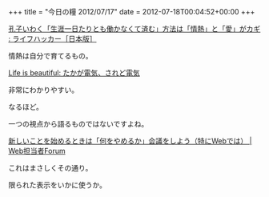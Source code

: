 +++
title = "今日の糧 2012/07/17"
date = 2012-07-18T00:04:52+00:00
+++

  [孔子いわく「生涯一日たりとも働かなくて済む」方法は「情熱」と「愛」がカギ : ライフハッカー［日本版］](http://www.lifehacker.jp/2012/07/120715passioncanmake.html)

情熱は自分で育てるもの。

  [Life is beautiful: たかが電気、されど電気](http://satoshi.blogs.com/life/2012/07/sakamoto.html)

非常にわかりやすい。

なるほど。

一つの視点から語るものではないですよね。

  [新しいことを始めるときは「何をやめるか」会議をしよう（特にWebでは） | Web担当者Forum](http://web-tan.forum.impressrd.jp/e/2012/07/17/13206)

これはまさしくその通り。

限られた表示をいかに使うか。

